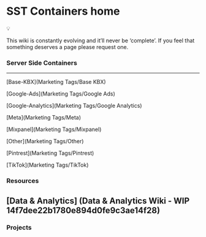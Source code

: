 # SST Containers home

<aside>
💡

This wiki is constantly evolving and it’ll never be ‘complete’. If you feel that something deserves a page please request one.

</aside>

### Server Side Containers

---

[Base-KBX](Marketing Tags/Base KBX)

[Google-Ads](Marketing Tags/Google Ads)

[Google-Analytics](Marketing Tags/Google Analytics)

[Meta](Marketing Tags/Meta)

[Mixpanel](Marketing Tags/Mixpanel)

[Other](Marketing Tags/Other)

[Pintrest](Marketing Tags/Pintrest)

[TikTok](Marketing Tags/TikTok)

### **Resources**

[Data & Analytics] (Data & Analytics Wiki - WIP 14f7dee22b1780e894d0fe9c3ae14f28)
---


### Projects
